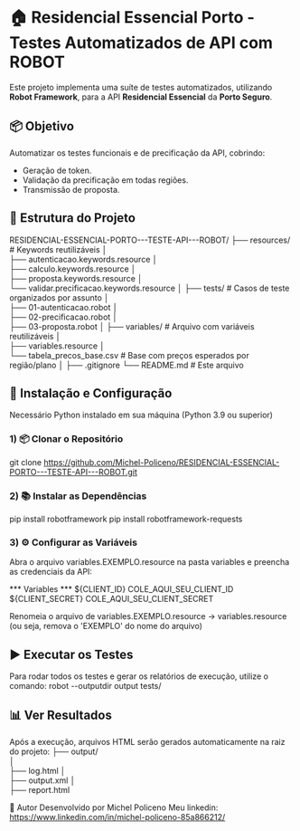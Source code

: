 # 🏠 Residencial Essencial Porto - Testes Automatizados de API com ROBOT

Este projeto implementa uma suíte de testes automatizados, utilizando **Robot Framework**, para a API **Residencial Essencial** da **Porto Seguro**.


## 📦 Objetivo

Automatizar os testes funcionais e de precificação da API, cobrindo:

- Geração de token.
- Validação da precificação em todas regiões.
- Transmissão de proposta.


## 📁 Estrutura do Projeto

RESIDENCIAL-ESSENCIAL-PORTO---TESTE-API---ROBOT/
├── resources/                  # Keywords reutilizáveis
│  
 ├── autenticacao.keywords.resource
│   
 ├── calculo.keywords.resource
│   
 ├── proposta.keywords.resource
│   
 └── validar.precificacao.keywords.resource
│
├── tests/                      # Casos de teste organizados por assunto
│   
 ├── 01-autenticacao.robot
│   
 ├── 02-precificacao.robot
│   
 ├── 03-proposta.robot 
│
├── variables/                  # Arquivo com variáveis reutilizáveis
│   
 ├── variables.resource
│   
 └── tabela_precos_base.csv  # Base com preços esperados por região/plano
│
├── .gitignore
└── README.md                   # Este arquivo

## 🧰 Instalação e Configuração
Necessário Python instalado em sua máquina (Python 3.9 ou superior)

### 1) 📦 Clonar o Repositório
git clone https://github.com/Michel-Policeno/RESIDENCIAL-ESSENCIAL-PORTO---TESTE-API---ROBOT.git

### 2) 📚 Instalar as Dependências
pip install robotframework
pip install robotframework-requests

### 3) ⚙️ Configurar as Variáveis
Abra o arquivo variables.EXEMPLO.resource na pasta variables e preencha as credenciais da API:

   *** Variables ***
   ${CLIENT_ID}        COLE_AQUI_SEU_CLIENT_ID
   ${CLIENT_SECRET}    COLE_AQUI_SEU_CLIENT_SECRET

Renomeia o arquivo de variables.EXEMPLO.resource -> variables.resource 
(ou seja, remova o 'EXEMPLO' do nome do arquivo)

## ▶️ Executar os Testes
Para rodar todos os testes e gerar os relatórios de execução, utilize o comando:
robot --outputdir output tests/

## 📊 Ver Resultados
Após a execução, arquivos HTML serão gerados automaticamente na raiz do projeto:
├── output/                 
│   
 ├── log.html
│  
 ├── output.xml
│   
├── report.html

🧪 Autor
Desenvolvido por Michel Policeno
Meu linkedin: https://www.linkedin.com/in/michel-policeno-85a866212/


